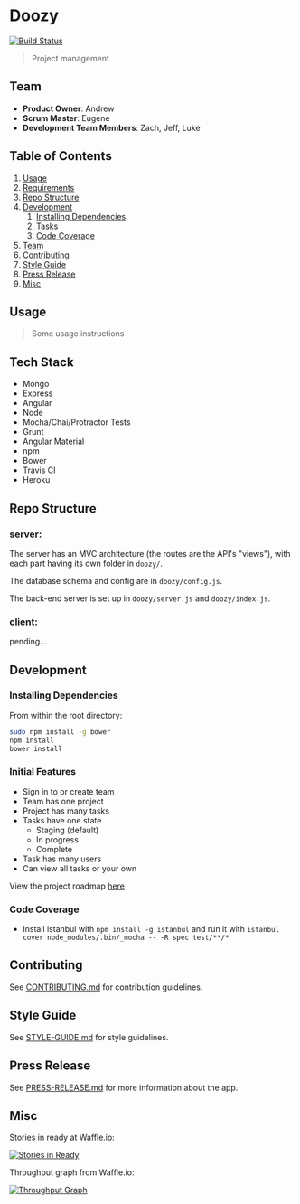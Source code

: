# Doozy
[![Build Status](https://travis-ci.org/HR10Knights/HR10Knights.svg?branch=master)](https://travis-ci.org/HR10Knights/HR10Knights)

> Project management 

## Team

  - __Product Owner__: Andrew
  - __Scrum Master__: Eugene
  - __Development Team Members__: Zach, Jeff, Luke

## Table of Contents

1. [Usage](#usage)
1. [Requirements](#requirements)
1. [Repo Structure](#repo-structure)
1. [Development](#development)
    1. [Installing Dependencies](#installing-dependencies)
    1. [Tasks](#tasks)
    1. [Code Coverage](#code-coverage)
1. [Team](#team)
1. [Contributing](#contributing)
1. [Style Guide](#style-guide)
1. [Press Release](#press-release)
1. [Misc](#misc)

## Usage

> Some usage instructions

## Tech Stack

- Mongo
- Express
- Angular
- Node
- Mocha/Chai/Protractor Tests
- Grunt
- Angular Material
- npm
- Bower
- Travis CI
- Heroku

## Repo Structure

### server:

The server has an MVC architecture (the routes are the API's "views"),
with each part having its own folder in `doozy/`.

The database schema and config are in `doozy/config.js`.

The back-end server is set up in `doozy/server.js` and `doozy/index.js`.

### client:

pending...

## Development

### Installing Dependencies

From within the root directory:

```sh
sudo npm install -g bower
npm install
bower install
```

### Initial Features

* Sign in to or create team
* Team has one project
* Project has many tasks
* Tasks have one state
  * Staging (default)
  * In progress
  * Complete
* Task has many users
* Can view all tasks or your own


View the project roadmap [here](https://github.com/HR10Knights/HR10Knights/issues?q=is%3Aissue+is%3Aopen)

### Code Coverage
* Install istanbul with `npm install -g istanbul` and run it with `istanbul cover node_modules/.bin/_mocha -- -R spec test/**/*`

## Contributing

See [CONTRIBUTING.md](_CONTRIBUTING.md) for contribution guidelines.

## Style Guide

See [STYLE-GUIDE.md](_STYLE-GUIDE.md) for style guidelines.

## Press Release

See [PRESS-RELEASE.md](_PRESS-RELEASE.md) for more information about the app.

## Misc

Stories in ready at Waffle.io:

[![Stories in Ready](https://badge.waffle.io/HR10Knights/HR10Knights.svg?label=ready&title=Ready)](http://waffle.io/HR10Knights/HR10Knights)

Throughput graph from Waffle.io:

[![Throughput Graph](https://graphs.waffle.io/HR10Knights/HR10Knights/throughput.svg)](https://waffle.io/HR10Knights/HR10Knights/metrics)
